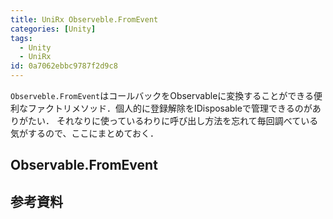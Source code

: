 ```yaml
---
title: UniRx Observeble.FromEvent
categories: [Unity]
tags:
  - Unity
  - UniRx
id: 0a7062ebbc9787f2d9c8
---
```


`Observeble.FromEvent`はコールバックをObservableに変換することができる便利なファクトリメソッド．個人的に登録解除をIDisposableで管理できるのがありがたい．
それなりに使っているわりに呼び出し方法を忘れて毎回調べている気がするので、ここにまとめておく．

<!-- more -->

## Observable.FromEvent




## 参考資料 

